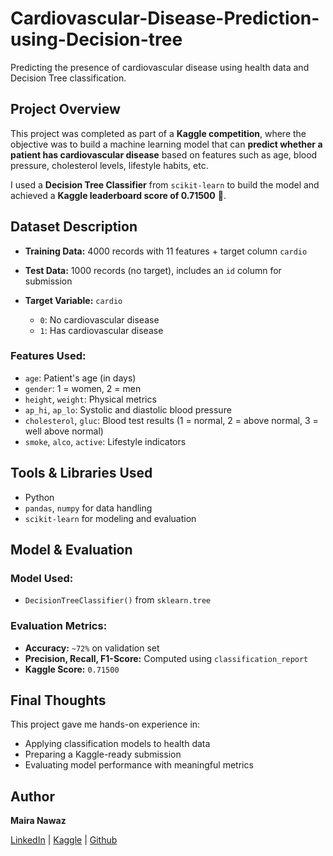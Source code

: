 # Cardiovascular-Disease-Prediction-using-Decision-tree

Predicting the presence of cardiovascular disease using health data and Decision Tree classification.

##  Project Overview

This project was completed as part of a **Kaggle competition**, where the objective was to build a machine learning model that can **predict whether a patient has cardiovascular disease** based on features such as age, blood pressure, cholesterol levels, lifestyle habits, etc.

I used a **Decision Tree Classifier** from `scikit-learn` to build the model and achieved a **Kaggle leaderboard score of 0.71500** 🎯.



##  Dataset Description

* **Training Data:** 4000 records with 11 features + target column `cardio`
* **Test Data:** 1000 records (no target), includes an `id` column for submission
* **Target Variable:**
  `cardio`

  * `0`: No cardiovascular disease
  * `1`: Has cardiovascular disease

### Features Used:

* `age`: Patient's age (in days)
* `gender`: 1 = women, 2 = men
* `height`, `weight`: Physical metrics
* `ap_hi`, `ap_lo`: Systolic and diastolic blood pressure
* `cholesterol`, `gluc`: Blood test results (1 = normal, 2 = above normal, 3 = well above normal)
* `smoke`, `alco`, `active`: Lifestyle indicators

  
##  Tools & Libraries Used

* Python 
* `pandas`, `numpy` for data handling
* `scikit-learn` for modeling and evaluation


##  Model & Evaluation

###  Model Used:

* `DecisionTreeClassifier()` from `sklearn.tree`
  
###  Evaluation Metrics:

* **Accuracy:** `~72%` on validation set
* **Precision, Recall, F1-Score:** Computed using `classification_report`
* **Kaggle Score:** `0.71500`

  
##  Final Thoughts

This project gave me hands-on experience in:

* Applying classification models to health data
* Preparing a Kaggle-ready submission
* Evaluating model performance with meaningful metrics

  
##  Author

**Maira Nawaz**

[LinkedIn](https://www.linkedin.com/in/mairanawaz/) | [Kaggle](https://www.kaggle.com/mairanawaz) | [Github](https://github.com/Maira-Nawaz)


